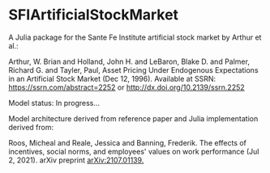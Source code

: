 # SFIArtificialStockMarket
 A Julia package for the Sante Fe Institute artificial stock market by Arthur et al.:

Arthur, W. Brian and Holland, John H. and LeBaron, Blake D. and Palmer, Richard G. and Tayler, Paul, Asset Pricing Under Endogenous Expectations in an Artificial Stock Market (Dec 12, 1996). Available at SSRN: https://ssrn.com/abstract=2252 or http://dx.doi.org/10.2139/ssrn.2252

Model status: In progress...

Model architecture derived from reference paper and Julia implementation derived from: 

Roos, Micheal and Reale, Jessica and Banning, Frederik. The effects of incentives, social norms, and employees' values on work performance (Jul 2, 2021). arXiv preprint [arXiv:2107.01139.](https://arxiv.org/abs/2107.01139) 